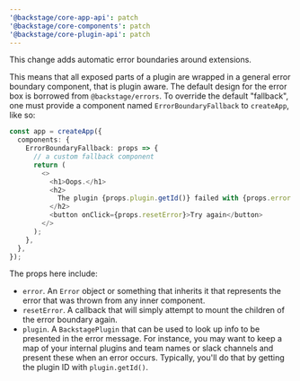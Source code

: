 ```yaml
---
'@backstage/core-app-api': patch
'@backstage/core-components': patch
'@backstage/core-plugin-api': patch
---
```


This change adds automatic error boundaries around extensions.

This means that all exposed parts of a plugin are wrapped in a general error boundary component, that is plugin aware. The default design for the error box is borrowed from `@backstage/errors`. To override the default "fallback", one must provide a component named `ErrorBoundaryFallback` to `createApp`, like so:

```ts
const app = createApp({
  components: {
    ErrorBoundaryFallback: props => {
      // a custom fallback component
      return (
        <>
          <h1>Oops.</h1>
          <h2>
            The plugin {props.plugin.getId()} failed with {props.error.message}
          </h2>
          <button onClick={props.resetError}>Try again</button>
        </>
      );
    },
  },
});
```

The props here include:

- `error`. An `Error` object or something that inherits it that represents the error that was thrown from any inner component.
- `resetError`. A callback that will simply attempt to mount the children of the error boundary again.
- `plugin`. A `BackstagePlugin` that can be used to look up info to be presented in the error message. For instance, you may want to keep a map of your internal plugins and team names or slack channels and present these when an error occurs. Typically, you'll do that by getting the plugin ID with `plugin.getId()`.
